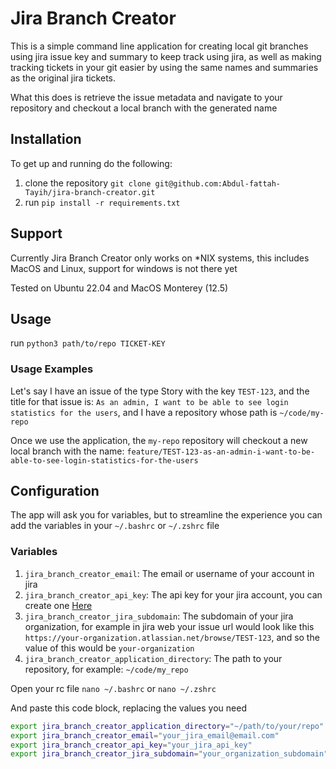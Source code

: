 # Jira Branch Creator
This is a simple command line application for creating local git branches using jira issue key and summary to keep track using jira, as well as making tracking tickets in your git easier by using the same names and summaries as the original jira tickets.

What this does is retrieve the issue metadata and navigate to your repository and checkout a local branch with the generated name

## Installation
To get up and running do the following:

1. clone the repository `git clone git@github.com:Abdul-fattah-Tayih/jira-branch-creator.git`
2. run `pip install -r requirements.txt`

## Support
Currently Jira Branch Creator only works on *NIX systems, this includes MacOS and Linux, support for windows is not there yet

Tested on Ubuntu 22.04 and MacOS Monterey (12.5)

## Usage
run `python3 path/to/repo TICKET-KEY`

### Usage Examples
Let's say I have an issue of the type Story with the key `TEST-123`, and the title for that issue is: `As an admin, I want to be able to see login statistics for the users`, and I have a repository whose path is `~/code/my-repo`

Once we use the application, the `my-repo` repository will checkout a new local branch with the name: `feature/TEST-123-as-an-admin-i-want-to-be-able-to-see-login-statistics-for-the-users`

## Configuration
The app will ask you for variables, but to streamline the experience you can add the variables in your `~/.bashrc` or `~/.zshrc` file

### Variables
1. `jira_branch_creator_email`: The email or username of your account in jira
2. `jira_branch_creator_api_key`: The api key for your jira account, you can create one [Here](https://id.atlassian.com/manage-profile/security/api-tokens)
3. `jira_branch_creator_jira_subdomain`: The subdomain of your jira organization, for example in jira web your issue url would look like this `https://your-organization.atlassian.net/browse/TEST-123`, and so the value of this would be `your-organization`
4. `jira_branch_creator_application_directory`: The path to your repository, for example: `~/code/my_repo`

Open your rc file `nano ~/.bashrc` or `nano ~/.zshrc`

And paste this code block, replacing the values you need
```bash
export jira_branch_creator_application_directory="~/path/to/your/repo"
export jira_branch_creator_email="your_jira_email@email.com"
export jira_branch_creator_api_key="your_jira_api_key"
export jira_branch_creator_jira_subdomain="your_organization_subdomain"
```